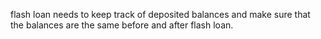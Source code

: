 flash loan needs to keep track of deposited balances and make sure that the balances are the same before and after flash loan.

